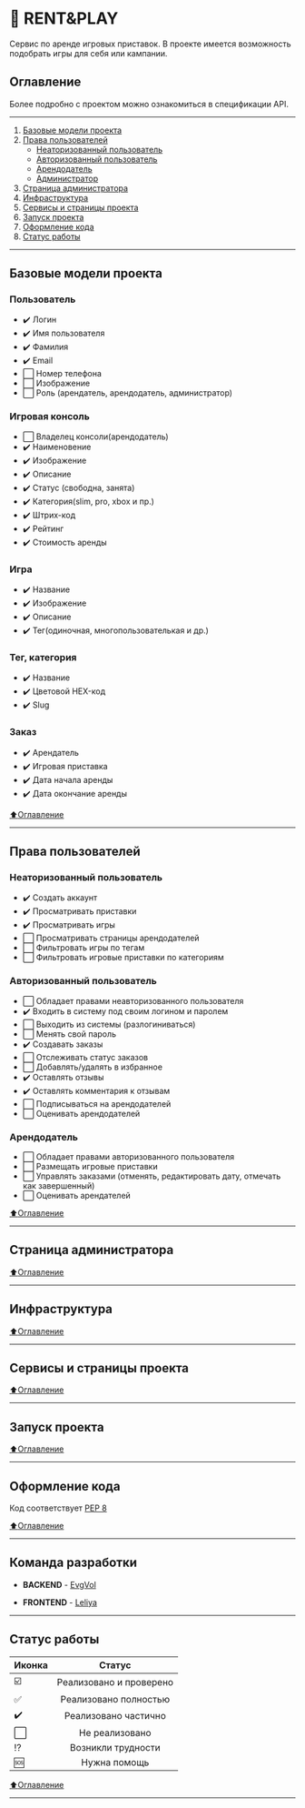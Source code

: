 # :wrench: RENT&PLAY
Сервис по аренде игровых приставок. В проекте имеется возможность подобрать игры для себя или кампании. 

## Оглавление
Более подробно с проектом можно ознакомиться в спецификации API.
____
1. [Базовые модели проекта](#Базовые-модели-проекта)
2. [Права пользователей](#Права-пользователей)
    - [Неаторизованный пользователь](#Неаторизованный-пользователь)
    - [Авторизованный пользователь](#Авторизованный-пользователь)
    - [Арендодатель](#Арендодатель)
    - [Администратор](#Администратор)
3. [Страница администратора](#Страница-администратора)
4. [Инфраструктура](#Инфраструктура)
5. [Сервисы и страницы проекта](#Сервисы-и-страницы-проекта)
6. [Запуск проекта](#Запуск-проекта)
7. [Оформление кода](#Оформление-кода)
8. [Статус работы](#Статус-работы)

____

##  Базовые модели проекта

### Пользователь
- :heavy_check_mark: Логин
- :heavy_check_mark: Имя пользователя
- :heavy_check_mark: Фамилия
- :heavy_check_mark: Email
- :white_large_square: Номер телефона
- :white_large_square: Изображение
- :white_large_square: Роль (арендатель, арендодатель, администратор)

### Игровая консоль
- :white_large_square: Владелец консоли(арендодатель)
- :heavy_check_mark: Наименовение
- :heavy_check_mark: Изображение
- :heavy_check_mark: Описание
- :heavy_check_mark: Статус (свободна, занята)
- :heavy_check_mark: Категория(slim, pro, xbox и пр.)
- :heavy_check_mark: Штрих-код
- :heavy_check_mark: Рейтинг
- :heavy_check_mark: Стоимость аренды

### Игра
- :heavy_check_mark: Название
- :heavy_check_mark: Изображение
- :heavy_check_mark: Описание
- :heavy_check_mark: Тег(одиночная, многопользователькая и др.)

### Тег, категория
- :heavy_check_mark: Название
- :heavy_check_mark: Цветовой HEX-код
- :heavy_check_mark: Slug

### Заказ
- :heavy_check_mark: Арендатель
- :heavy_check_mark: Игровая приставка
- :heavy_check_mark: Дата начала аренды
- :heavy_check_mark: Дата окончание аренды

[:arrow_up:Оглавление](#Оглавление)
____

## Права пользователей

### Неаторизованный пользователь
- :heavy_check_mark: Создать аккаунт
- :heavy_check_mark: Просматривать приставки
- :heavy_check_mark: Просматривать игры
- :white_large_square: Просматривать страницы арендодателей
- :white_large_square: Фильтровать игры по тегам
- :white_large_square: Фильтровать игровые приставки по категориям

### Авторизованный пользователь
- :white_large_square: Обладает правами неавторизованного пользователя 
- :heavy_check_mark: Входить в систему под своим логином и паролем
- :white_large_square: Выходить из системы (разлогиниваться)
- :white_large_square: Менять свой пароль
- :heavy_check_mark: Создавать заказы
- :white_large_square: Отслеживать статус заказов
- :white_large_square: Добавлять/удалять в избранное 
- :heavy_check_mark: Оставлять отзывы
- :heavy_check_mark: Оставлять комментария к отзывам
- :white_large_square: Подписываться на арендодателей
- :white_large_square: Оценивать арендодателей

### Арендодатель
- :white_large_square: Обладает правами авторизованного пользователя
- :white_large_square: Размещать игровые приставки
- :white_large_square: Управлять заказами (отменять, редактировать дату, отмечать как завершенный)
- :white_large_square: Оценивать арендателей

[:arrow_up:Оглавление](#Оглавление)
____

## Страница администратора

[:arrow_up:Оглавление](#Оглавление)
____

## Инфраструктура

[:arrow_up:Оглавление](#Оглавление)

____

## Сервисы и страницы проекта

[:arrow_up:Оглавление](#Оглавление)
____

## Запуск проекта

[:arrow_up:Оглавление](#Оглавление)
____

## Оформление кода
Код соответствует [PEP 8](https://pep8.org/)

[:arrow_up:Оглавление](#Оглавление)
____

## Команда разработки

- **BACKEND** - [EvgVol](https://github.com/EvgVol)

- **FRONTEND** - [Leliya](https://github.com/Leliya)
____

##  Статус работы

| Иконка | Статус | 
|----------------|:---------:|
| :ballot_box_with_check: | Реализовано и проверено |
| :white_check_mark: | Реализовано полностью |
| :heavy_check_mark: | Реализовано частично |
| :white_large_square: | Не реализовано |
| :interrobang: | Возникли трудности |
| :sos: | Нужна помощь |


[:arrow_up:Оглавление](#Оглавление)
____

